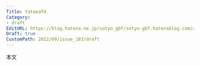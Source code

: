 ```yaml
---
Title: tataeafd
Category:
- draft
EditURL: https://blog.hatena.ne.jp/sotyo_gbf/sotyo-gbf.hatenablog.com/atom/entry/4207112889923145304
Draft: true
CustomPath: 2022/09/issue_183/draft
---
```


本文
